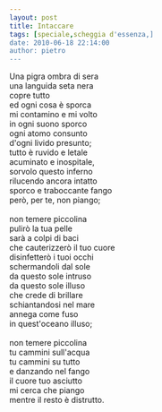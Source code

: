 ```yaml
---
layout: post
title: Intaccare
tags: [speciale,scheggia d'essenza,]
date: 2010-06-18 22:14:00
author: pietro
---
```

Una pigra ombra di sera<br/>una languida seta nera<br/>copre tutto<br/>ed ogni cosa è sporca<br/>mi contamino e mi volto<br/>in ogni suono sporco<br/>ogni atomo consunto<br/>d'ogni livido presunto;<br/>tutto è ruvido e letale<br/>acuminato e inospitale,<br/>sorvolo questo inferno<br/>rilucendo ancora intatto<br/>sporco e traboccante fango<br/>però, per te, non piango;<br/><br/>non temere piccolina<br/>pulirò la tua pelle<br/>sarà a colpi di baci<br/>che cauterizzerò il tuo cuore<br/>disinfetterò i tuoi occhi<br/>schermandoli dal sole<br/>da questo sole intruso<br/>da questo sole illuso<br/>che crede di brillare<br/>schiantandosi nel mare<br/>annega come fuso<br/>in quest'oceano illuso;<br/><br/>non temere piccolina<br/>tu cammini sull'acqua<br/>tu cammini su tutto<br/>e danzando nel fango<br/>il cuore tuo asciutto<br/>mi cerca che piango<br/>mentre il resto è distrutto.
